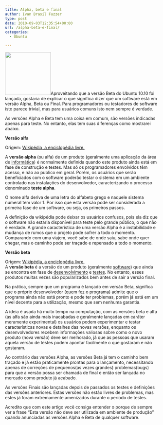 ```yaml
---
title: Alpha, beta e final
author: Ivan Brasil Fuzzer
type: post
date: 2010-09-03T12:35:54+00:00
url: /alpha-beta-e-final/
categories:
  - Ubuntu

---
```

[<img class="alignleft size-thumbnail wp-image-1049" title="alpha-beta" src="http://www.ubuntero.com.br/wp-content/uploads/2010/09/alpha-beta-150x141.png" alt="" width="150" height="141" />][1]Aproveitando que a versão Beta do Ubuntu 10.10 foi lançada, gostaria de explicar o que significa dizer que um software está em versão Alpha, Beta ou Final. Para programadores ou testadores de software isto parece trivial, mas para usuários comuns isto nem sempre é verdade.

As versões Alpha e Beta tem uma coisa em comum, são versões indicadas apenas para teste. No entanto, elas tem suas diferenças como mostrarei abaixo.

<p id="firstHeading">
  <strong>Versão alfa</strong>
</p>

<div id="bodyContent">
  <div id="siteSub">
    Origem: <a href="http://pt.wikipedia.org/wiki/Vers%C3%A3o_alfa">Wikipédia, a enciclopédia livre.</a>
  </div>
  
  <p>
    A <strong>versão alpha</strong> (ou alfa) de um produto (geralmente uma aplicação da área de <a title="Informática" href="http://pt.wikipedia.org/wiki/Inform%C3%A1tica">informática</a>) é normalmente definida quando este produto ainda está em fase de construção e testes. Mas só os programadores envolvidos têm acesso, e não ao publico em geral. Porém, os usuários que serão beneficiados com o software poderão testar o sistema em um ambiente controlado nas instalações do desenvolvedor, caracterizando o processo denominado <strong>teste alpha</strong>.
  </p>
  
  <p>
    O nome alfa deriva de uma letra do alfabeto grego e naquele sistema numeral tem valor 1. Por isso que esta versão pode ser considerada a primeira fase de um software, ou seja, os primeiros passos.
  </p>
  
  <p>
    A definição da wikipédia pode deixar os usuários confusos, pois ela diz que o software não estaria disponível para teste pelo grande público, o que não é verdade. A grande característica de uma versão Alpha é a instabilidade e mudança de rumos que o projeto pode sofrer a todo o momento. Comparando com uma viajem, você sabe de onde saiu, sabe onde quer chegar, mas o caminho pode ser traçado e repensado a todo o momento.
  </p>
  
  <p id="firstHeading">
    <strong>Versão beta</strong>
  </p>
  
  <div id="siteSub">
    Origem: <a href="http://pt.wikipedia.org/wiki/Vers%C3%A3o_beta">Wikipédia, a enciclopédia livre.</a>
  </div>
  
  <div>
    A <strong>versão beta</strong> é a versão de um produto (geralmente <a title="Software" href="http://pt.wikipedia.org/wiki/Software">software</a>) que ainda se encontra em fase de <a title="Desenvolvimento" href="http://pt.wikipedia.org/wiki/Desenvolvimento">desenvolvimento</a> e <a title="Teste" href="http://pt.wikipedia.org/wiki/Teste">testes</a>. No entanto, esses produtos muitas vezes são popularizados bem antes de sair a versão final.
  </div>
  
  <p>
    Na prática, sempre que um programa é lançado em versão Beta, significa que o próprio desenvolvedor (quem fez o programa) admite que o programa ainda não está pronto e pode ter problemas, porém já está em um nível decente para a utilização, mesmo que sem nenhuma garantia.
  </p>
  
  <p>
    A ideia é usada há muito tempo na computação, com as versões beta e alfa (as alfa são ainda mais inacabadas e geralmente lançadas em caráter meramente experimental) os usuários podem experimentar e testar características novas e detalhes das novas versões, enquanto os desenvolvedores recebem informações valiosas sobre como o novo produto (nova versão) deve ser melhorado, já que as pessoas que usaram aquela versão de testes podem apontar facilmente o que gostaram e não gostaram.
  </p>
  
  <p>
    Ao contrário das versões Alpha, as versões Beta já tem o caminho bem traçado e já estão praticamente prontas para o lançamento, necessitando apenas de correções de pequenos(as vezes grandes) problemas(bugs) para que a versão possa ser chamada de final e então ser lançada no mercado como produto já acabado.
  </p>
  
  <p>
    As versões Finais são lançadas depois de passados os testes e definições das versões anteriores. Estas versões não estão livres de problemas, mas estes já foram extremamente amenizados durante o período de testes.
  </p>
  
  <p>
    Acredito que com este artigo você consiga entender o porque de sempre ver a frase &#8220;Esta versão não deve ser utilizada em ambiente de produção&#8221; quando anunciadas as versões Alpha e Beta de qualquer software.
  </p>
</div>

 [1]: http://www.ubuntero.com.br/wp-content/uploads/2010/09/alpha-beta.png